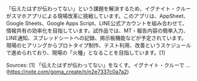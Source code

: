 「伝えたはずが伝わってない」という課題を解決するため、イグナイト・クルーがスマホアプリによる現場改革に挑戦しています。このアプリは、AppSheet、Google Sheets、Google Apps Script、LINE公式アカウントを組み合わせて、情報共有の効率化を目指しています。試作品では、MT・報告内容の簡単入力、LINE通知、スプレッドシートへの記録、掲示板機能などが予定されています。現場のヒアリングからプロトタイプ制作、テスト利用、改善というスケジュールで進められており、現場の「火種」となることを目指しています。[1]

Sources:
[1] 「伝えたはずが伝わってない」をなくす。イグナイト・クルーで ... (https://note.com/goma_create/n/n2e7337c0a7a2)